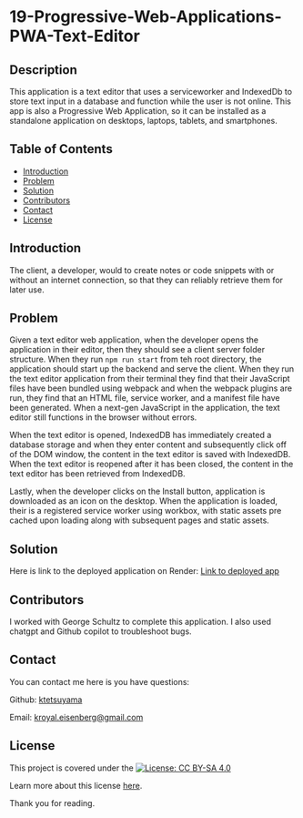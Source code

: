# 19-Progressive-Web-Applications-PWA-Text-Editor

## Description

This application is a text editor that uses a serviceworker and IndexedDb to store text input in a database and function while the user is not online. This app is also a Progressive Web Application, so it can be installed as a standalone application on desktops, laptops, tablets, and smartphones.

## Table of Contents

- [Introduction](#introduction)
- [Problem](#problem)
- [Solution](#solution)
- [Contributors](#contributors)
- [Contact](#contact)
- [License](#license)

## Introduction

The client, a developer, would to create notes or code snippets with or without an internet connection, so that they can reliably retrieve them for later use.

## Problem

Given a text editor web application, when the developer opens the application in their editor, then they should see a client server folder structure. When they run `npm run start` from teh root directory, the application should start up the backend and serve the client. When they run the text editor application from their terminal
they find that their JavaScript files have been bundled using webpack and when the webpack plugins are run, they find that an HTML file, service worker, and a manifest file have been generated. When a next-gen JavaScript in the application, the text editor still functions in the browser without errors.

When the text editor is opened, IndexedDB has immediately created a database storage and when they enter content and subsequently click off of the DOM window, the content in the text editor is saved with IndexedDB. When the text editor is reopened after it has been closed, the content in the text editor has been retrieved from IndexedDB.

Lastly, when the developer clicks on the Install button, application is downloaded as an icon on the desktop. When the application is loaded, their is a registered service worker using workbox, with static assets pre cached upon loading along with subsequent pages and static assets.

## Solution

Here is link to the deployed application on Render:
[Link to deployed app](https://youtu.be/HrKwLs98NVc)

## Contributors

I worked with George Schultz to complete this application. I also used chatgpt and Github copilot to troubleshoot bugs.

## Contact

You can contact me here is you have questions:

Github: [ktetsuyama](https://github.com/ktetsuyama)

Email: [kroyal.eisenberg@gmail.com](mailto:kroyal.eisenberg@gmail.com)

## License

This project is covered under the [![License: CC BY-SA  4.0](https://licensebuttons.net/l/by-sa/4.0/80x15.png)](https://creativecommons.org/licenses/by-sa/4.0/)

Learn more about this license [here](https://creativecommons.org/licenses/by-sa/4.0/).

Thank you for reading.
